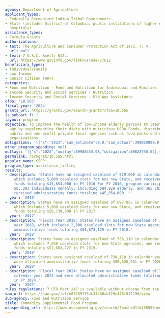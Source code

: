```yaml
---
agency: Department of Agriculture
applicant_types:
- Federally Recognized lndian Tribal Governments
- State (includes District of Columbia, public institutions of higher education and
  hospitals)
assistance_types:
- Formula Grants
authorizations:
- text: The Agriculture and Consumer Protection Act of 1973, 7, 4.
  url: null
- text: 7 U.S.C. &sect; 612c.
  url: https://www.govinfo.gov/link/uscode/7/612
beneficiary_types:
- Individual/Family
- Low Income
- Senior Citizen (60+)
categories:
- Food and Nutrition - Food and Nutrition for Individual and Families
- Income Security and Social Services - Nutrition
- Income Security and Social Services - Old Age Assistance
cfda: '10.565'
fiscal_year: '2024'
grants_url: https://grants.gov/search-grants?cfda=10.565
is_subpart_f: 1
layout: program
objective: To improve the health of low-income elderly persons at least 60 years of
  age by supplementing their diets with nutritious USDA Foods, distributed through
  public and non-profit private local agencies such as food banks and community action
  organizations.
obligations: '[{"x":"2023","sam_estimate":0.0,"sam_actual":390000000.0,"usa_spending_actual":69226327.63},{"x":"2024","sam_estimate":0.0,"sam_actual":389000000.0,"usa_spending_actual":71919672.53},{"x":"2025","sam_estimate":0.0,"sam_actual":393000000.0,"usa_spending_actual":0.0}]'
other_program_spending: null
outlays: '[{"x":"2023","outlay":69980455.98,"obligation":69822760.02},{"x":"2024","outlay":54710752.21,"obligation":72949401.0},{"x":"2025","outlay":0.0,"obligation":0.0}]'
permalink: /program/10.565.html
popular_name: CSFP
program_type: assistance_listing
results:
- description: 'States have an assigned caseload of 619,000 in calendar year 2016,
    which includes 5,000 caseload slots for one new State, and received administrative
    funds totaling $45,854,000 in FY 2016 For FY 2016, program participation averaged
    585,293 individuals monthly, including 584,929 elderly, and 365 children. States
    received administrative funds totaling $45,854,000. '
  year: '2016'
- description: States have an assigned caseload of 697,865 in calendar year 2017,
    which includes 5,000 caseload slots for one new State, and received administrative
    funds totaling $50,739,000 in FY 2017
  year: '2017'
- description: 'Fiscal Year 2018: States have an assigned caseload of 728,552 in calendar
    year 2018, which includes 2,300 caseload slots for new State agencies, and received
    administrative funds totaling $54,873,125 in FY 2018.'
  year: '2018'
- description: States have an assigned caseload of 736,110 in calendar year 2019,
    which includes 7,558 caseload slots for new State agencies, and received administrative
    funds totaling $57,683,727 in FY 2019.
  year: '2019'
- description: States were assigned caseload of 736,110 in calendar year 2020 and
    were allocated administrative funds totaling $59,620,931 in FY 2020.
  year: '2020'
- description: 'Fiscal Year 2024: States have an assigned caseload of 731,933 in the
    calendar year 2024 and were allocated administrative funds totaling $72,969,937
    in FY 2024.'
  year: '2024'
rules_regulations: 7 CFR Part 247 is available without charge from the Department.
sam_url: https://sam.gov/fal/e83259175dc24430ab329c478f017196/view
sub-agency: Food and Nutrition Service
title: Commodity Supplemental Food Program
usaspending_url: https://www.usaspending.gov/search/?hash=41fdf86555aeec1c5bf1289b8bb9c757
---
```

